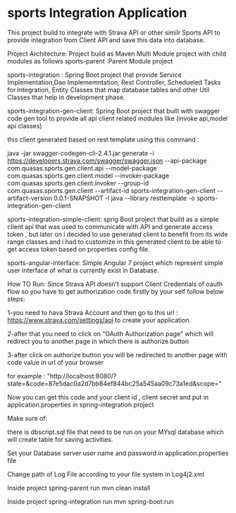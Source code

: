 # sports Integration Application

This project build to integrate with Strava API or other similr Sports API to provide integration from Client API and save this data into database.

Project Architecture:
Project build as Maven Multi Module project with child modules as follows
sports-parent :Parent Module project

sports-integration : Spring Boot project that provide Service Implementation,Dao Implememntation, Rest Controller, Schedueled Tasks for Integration, Entity Classes that map database tables and other Util Classes that help in development phase.

sports-integration-gen-client: Spring Boot project that built with swagger code gen tool to provide all api client related modules like (invoke api,model api classes)

this client generated based on rest template using this command :

java -jar swagger-codegen-cli-2.4.1.jar generate 
  -i https://developers.strava.com/swagger/swagger.json 
  --api-package com.quasas.sports.gen.client.api 
  --model-package com.quasas.sports.gen.client.model 
  --invoker-package com.quasas.sports.gen.client.invoker 
  --group-id com.quasas.sports.gen.client 
  --artifact-id sports-integration-gen-client 
  --artifact-version 0.0.1-SNAPSHOT 
  -l java 
  --library resttemplate 
  -o sports-integration-gen-client

sports-integration-simple-client: sprig Boot project that build as a simple client api that was used to communicate with API and generate access token , but later on i decided to use generated client to benefit from its wide range classes and i had to customize in this generated client to be able to get access token based on properties config file.

sports-angular-interface: Simple Angular 7 project which represent simple user interface of what is currently exist in Database.

How TO Run:
Since Strava API doesn't support Client Credentials of oauth flow so you have to get authorization code firstly by your self 
follow below steps:

1-you need to hava Strava Account and then go to this url : https://www.strava.com/settings/api
to create your application.

2-after that you need to click on "OAuth Authorization page" which will redirect you to another page in which there is authorize button

3-after click on authorize button you will be redirected to another page with code value in url of your browser 

for example : "http://localhost:8080/?state=&code=87e5dac0a2d7bb84ef844bc25a545aa09c73a1ed&scope="

Now you can get this code and your client id , client secret and put in application.properties in spring-integration project

Make sure of:

there is dbscript.sql file that need to be run on your MYsql database which will create table for saving activities.

Set your Database server user name and password in application.properties file

Change path of Log File according to your file system in Log4j2.xml 

Inside project spring-parent run mvn clean install

Inside project spring-integration run mvn spring-boot:run
